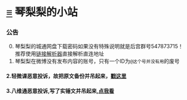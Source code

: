 # [≡][] 琴梨梨的小站  
  
  
  
### 公告     
0. 琴梨梨的城通网盘下载密码如果没有特殊说明就是后宫群号547873715！  
推荐使用[链接解析器][]直接解析直连地址
1. 琴梨梨在微博没有发布内容的账号，只有一个ID为`@这个号并没有用`的废号  
#### 2.轻微课恶意投诉，故把原文备份并吊起来，[戳这里][]  
#### 3.八维通恶意投诉,写了实锤文并吊起来,[点我看][]  














[≡]: Guide.md
[戳这里]: ArticleSave/qwk/README.md
[点我看]: ArticleSave/bwton.md
[链接解析器]: https://ctfile.qinlili.bid/
<link rel="preload" href="https://qinlili.bid/Guide.html" >

